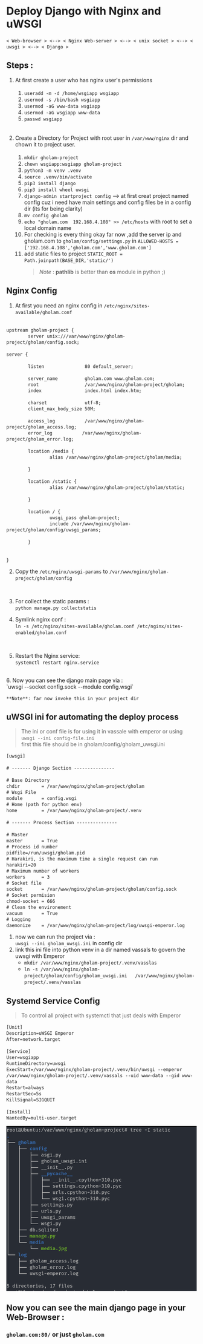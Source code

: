 # Deploy Django with Nginx and uWSGI

``` 
< Web-browser > <--> < Nginx Web-server > <--> < unix socket > <--> < uwsgi > <--> < Django >
```

## Steps : 
1. At first create a user who has nginx user's permissions </br></br>
    1. `useradd -m -d /home/wsgiapp wsgiapp`
    2. `usermod -s /bin/bash wsgiapp`
    3. `usermod -aG www-data wsgiapp`
    4. `usermod -aG wsgiapp www-data`
    5. `passwd wsgiapp`
</br></br></br>
2. Create a Directory for Project with root user in `/var/www/nginx` dir and chown it to project user.</br></br>
    1. `mkdir gholam-project`
    2. `chown wsgiapp:wsgiapp gholam-project`
    3. `python3 -m venv .venv`
    4. `source .venv/bin/activate`
    5. `pip3 install django`
    6. `pip3 install wheel uwsgi`
    7. `django-admin startproject config` --> at first creat project named config cuz i need have main settings and config files be in a config  dir (its for being clarity)
    8. `mv config gholam` 
    9. `echo "gholam.com  192.168.4.108" >> /etc/hosts` with root to set a local domain name
    10. For checking is every thing okay far now ,add the server ip and gholam.com to `gholam/config/settings.py` in `ALLOWED-HOSTS = ['192.168.4.108','gholam.com','www.gholam.com']`
    11. add static files to project `STATIC_ROOT = Path.joinpath(BASE_DIR,'static/')` 
        > _Note_ : **pathlib** is better than **os** module in python ;)

## Nginx Config
1. At first you need an nginx config in `/etc/nginx/sites-available/gholam.conf ` </br></br>

```
upstream gholam-project {
        server unix:///var/www/nginx/gholam-project/gholam/config.sock;

server {

        listen               80 default_server;

        server_name          gholam.com www.gholam.com;
        root                 /var/www/nginx/gholam-project/gholam;
        index                index.html index.htm;

        charset              utf-8;
        client_max_body_size 50M;

        access_log           /var/www/nginx/gholam-project/gholam_access.log;
        error_log           /var/www/nginx/gholam-project/gholam_error.log;

        location /media {
                alias /var/www/nginx/gholam-project/gholam/media;

        }

        location /static {
                alias /var/www/nginx/gholam-project/gholam/static;

        }

        location / {
                uwsgi_pass gholam-project;
                include /var/www/nginx/gholam-project/gholam/config/uwsgi_params;

        }


}
```
2. Copy the `/etc/nginx/uwsgi-params` to `/var/www/nginx/gholam-project/gholam/config`
</br>

3. For collect the static params :</br>
   `python manage.py collectstatis `

4. Symlink nginx conf  : </br>
`ln -s /etc/nginx/sites-available/gholam.conf /etc/nginx/sites-enabled/gholam.conf`
</br>

5. Restart the Nginx service: </br>
   `systemctl restart nginx.service`
</br>
6. Now you can see the django main page via : </br>
`uwsgi --socket config.sock --module config.wsgi` 

    **Note**: far now invoke this in your project dir

## uWSGI ini for automating the deploy process
> The ini or conf file is for using it in vassale with emperor or using `uwsgi --ini config-file.ini` </br>
first this file should be in gholam/config/gholam_uwsgi.ini
```
[uwsgi]

# ------- Django Section ---------------

# Base Directory 
chdir        = /var/www/nginx/gholam-project/gholam
# Wsgi File
module       = config.wsgi
# Home (path for python env)
home         = /var/www/nginx/gholam-project/.venv

# ------- Process Section ---------------

# Master 
master       = True 
# Process id number
pidfile=/run/uwsgi/gholam.pid
# Harakiri, is the maximum time a single request can run
harakiri=20
# Maximum number of workers 
workers      = 3
# Socket file
socket       = /var/www/nginx/gholam-project/gholam/config.sock
# Socket permision
chmod-socket = 666
# Clean the environement
vacuum       = True 
# Logging
daemonize    = /var/www/nginx/gholam-project/log/uwsgi-emperor.log
```
1. now we can run the project via : </br>
`uwsgi --ini gholam_uwsgi.ini` in config dir</br>
2. link this ini file into python venv in a dir named vassals to govern the uwsgi with Emperor </br>
   * `mkdir /var/www/nginx/gholam-project/.venv/vasslas `</br>
   * `ln -s /var/www/nginx/gholam-project/gholam/config/gholam_uwsgi.ini   /var/www/nginx/gholam-project/.venv/vasslas` </br>

## Systemd Service Config
> To control all project with systemctl that just deals with Emperor

```
[Unit]
Description=uWSGI Emperor 
After=network.target

[Service]
User=wsgiapp
RuntimeDirectory=uwsgi
ExecStart=/var/www/nginx/gholam-project/.venv/bin/uwsgi --emperor /var/www/nginx/gholam-project/.venv/vassals --uid www-data --gid www-data 
Restart=always
RestartSec=5s
KillSignal=SIGQUIT

[Install]
WantedBy=multi-user.target

```
![](https://github.com/alimehr75/Devops_Challanges/blob/main/uwsgi-task/Whole_dir.png?raw=true)

## Now you can see the main django page in your Web-Browser : 

### **`gholam.com:80/`** or just **`gholam.com`**
